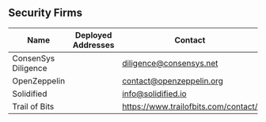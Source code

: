 ## Security Firms

| Name | Deployed Addresses | Contact | More info |
| --- | --- | --- | --- |
| ConsenSys Diligence | | diligence@consensys.net | |
| OpenZeppelin | | contact@openzeppelin.org | |
| Solidified | | info@solidified.io | |
| Trail of Bits | | https://www.trailofbits.com/contact/ | |
